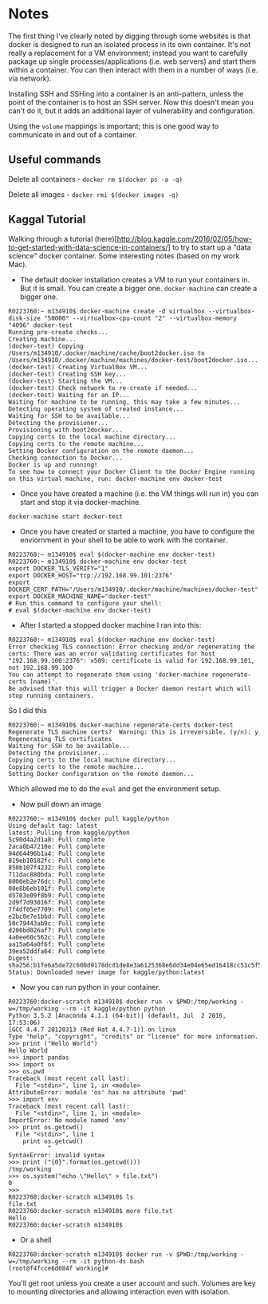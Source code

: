 # Notes

The first thing I've clearly noted by digging through some websites is that docker is designed to run an isolated process in its own container. It's not really a replacement for a VM environment; instead you want to carefully package up single processes/applications (i.e. web servers) and start them within a container. You can then interact with them in a number of ways (i.e. via network).

Installing SSH and SSHing into a container is an anti-pattern, unless the point of the container is to host an SSH server. Now this doesn't mean you can't do it, but it adds an additional layer of vulnerability and configuration.

Using the `volume` mappings is important; this is one good way to communicate in and out of a container.

## Useful commands

Delete all containers - `docker rm $(docker ps -a -q)`

Delete all images - `docker rmi $(docker images -q)`

## Kaggal Tutorial
Walking through a tutorial (here)[http://blog.kaggle.com/2016/02/05/how-to-get-started-with-data-science-in-containers/] to try to start up a "data science" docker container. Some interesting notes (based on my work Mac).

- The default docker installation creates a VM to run your containers in. But it is small. You can create a bigger one. `docker-machine` can create a bigger one.

~~~
R0223760:~ m134910$ docker-machine create -d virtualbox --virtualbox-disk-size "50000" --virtualbox-cpu-count "2" --virtualbox-memory "4096" docker-test
Running pre-create checks...
Creating machine...
(docker-test) Copying /Users/m134910/.docker/machine/cache/boot2docker.iso to /Users/m134910/.docker/machine/machines/docker-test/boot2docker.iso...
(docker-test) Creating VirtualBox VM...
(docker-test) Creating SSH key...
(docker-test) Starting the VM...
(docker-test) Check network to re-create if needed...
(docker-test) Waiting for an IP...
Waiting for machine to be running, this may take a few minutes...
Detecting operating system of created instance...
Waiting for SSH to be available...
Detecting the provisioner...
Provisioning with boot2docker...
Copying certs to the local machine directory...
Copying certs to the remote machine...
Setting Docker configuration on the remote daemon...
Checking connection to Docker...
Docker is up and running!
To see how to connect your Docker Client to the Docker Engine running on this virtual machine, run: docker-machine env docker-test
~~~

- Once you have created a machine (i.e. the VM things will run in) you can start and stop it via docker-machine.

~~~
docker-machine start docker-test
~~~

- Once you have created or started a machine, you have to configure the enviornment in your shell to be able to work with the container.

~~~
R0223760:~ m134910$ eval $(docker-machine env docker-test)
R0223760:~ m134910$ docker-machine env docker-test
export DOCKER_TLS_VERIFY="1"
export DOCKER_HOST="tcp://192.168.99.101:2376"
export DOCKER_CERT_PATH="/Users/m134910/.docker/machine/machines/docker-test"
export DOCKER_MACHINE_NAME="docker-test"
# Run this command to configure your shell: 
# eval $(docker-machine env docker-test)
~~~

- After I started a stopped docker machine I ran into this:

~~~
R0223760:~ m134910$ eval $(docker-machine env docker-test)
Error checking TLS connection: Error checking and/or regenerating the certs: There was an error validating certificates for host "192.168.99.100:2376": x509: certificate is valid for 192.168.99.101, not 192.168.99.100
You can attempt to regenerate them using 'docker-machine regenerate-certs [name]'.
Be advised that this will trigger a Docker daemon restart which will stop running containers.
~~~

So I did this

~~~
R0223760:~ m134910$ docker-machine regenerate-certs docker-test
Regenerate TLS machine certs?  Warning: this is irreversible. (y/n): y
Regenerating TLS certificates
Waiting for SSH to be available...
Detecting the provisioner...
Copying certs to the local machine directory...
Copying certs to the remote machine...
Setting Docker configuration on the remote daemon...
~~~

Which allowed me to do the `eval` and get the environment setup.

- Now pull down an image

~~~
R0223760:~ m134910$ docker pull kaggle/python
Using default tag: latest
latest: Pulling from kaggle/python
5c90d4a2d1a8: Pull complete 
2aca0b47210e: Pull complete 
94d64496b1a4: Pull complete 
819eb10182fc: Pull complete 
850b107f4232: Pull complete 
711dac880bda: Pull complete 
8000eb2e76dc: Pull complete 
08e8b6eb101f: Pull complete 
d5703e09f8b9: Pull complete 
2d9f7d93016f: Pull complete 
7f4df05e7709: Pull complete 
e2bc8e7e1bbd: Pull complete 
50c79443ab9c: Pull complete 
d200bd026af7: Pull complete 
4a0ee60c562c: Pull complete 
aa15a64a0f6f: Pull complete 
39ea52ddfa64: Pull complete 
Digest: sha256:b1fe6a5de72c600d9178dcd1de8e3a6125368e6dd34e04e65ed16418cc51c5f5
Status: Downloaded newer image for kaggle/python:latest
~~~

- Now you can run python in your container.

~~~
R0223760:docker-scratch m134910$ docker run -v $PWD:/tmp/working -w=/tmp/working --rm -it kaggle/python python
Python 3.5.2 |Anaconda 4.1.1 (64-bit)| (default, Jul  2 2016, 17:53:06) 
[GCC 4.4.7 20120313 (Red Hat 4.4.7-1)] on linux
Type "help", "copyright", "credits" or "license" for more information.
>>> print ("Hello World")
Hello World
>>> import pandas
>>> import os
>>> os.pwd
Traceback (most recent call last):
  File "<stdin>", line 1, in <module>
AttributeError: module 'os' has no attribute 'pwd'
>>> import env
Traceback (most recent call last):
  File "<stdin>", line 1, in <module>
ImportError: No module named 'env'
>>> print os.getcwd()
  File "<stdin>", line 1
    print os.getcwd()
           ^
SyntaxError: invalid syntax
>>> print ("{0}".format(os.getcwd()))
/tmp/working
>>> os.system("echo \"Hello\" > file.txt")
0
>>> 
R0223760:docker-scratch m134910$ ls
file.txt
R0223760:docker-scratch m134910$ more file.txt
Hello
R0223760:docker-scratch m134910$
~~~

- Or a shell

~~~
R0223760:docker-scratch m134910$ docker run -v $PWD:/tmp/working -w=/tmp/working --rm -it python-ds bash
[root@f4fcce6d084f working]# 
~~~

You'll get root unless you create a user account and such. Volumes are key to mounting directories and allowing interaction even with isolation.


